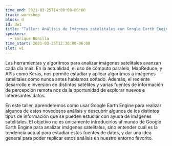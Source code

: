 ```yaml
---
time_end: 2021-03-25T14:00:00-06:00
track: workshop
block: d
id: dw1
title: "Taller: Análisis de Imágenes satelitales con Google Earth Engine"
speakers:
  - Enrique Bonilla
time_start: 2021-03-25T12:30:00-06:00
slot: w1
---
```


Las herramientas y algoritmos para analizar imágenes satelitales avanzan cada día más. En la actualidad, el uso de cómputo paralelo, MapReduce, y APIs como Keras, nos permite estudiar y aplicar algoritmos a imágenes satelitales como nunca antes habíamos soñado. Además, el reciente desarrollo e inversión en distintos satélites y varias fuentes de información de percepción remota nos da la oportunidad de explorar nuevos e interesantes datos.

En este taller, aprenderemos como usar Google Earth Engine para realizar algunos de estos novedosos análisis y descubrir algunos de los distintos tipos de información que se pueden estudiar con ayuda de imágenes satelitales. El objetivo no es únicamente introducirlos al mundo de Google Earth Engine para analizar imágenes satelitales, sino entender cuál es la tendencia actual para estudiar estas fuentes de datos, y dar una idea general para poder replicar estos análisis en nuestro entorno favorito.
